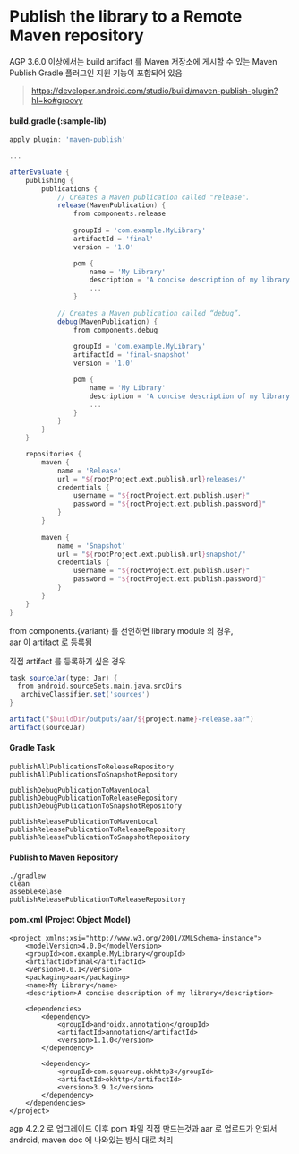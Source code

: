 

# Publish the library to a Remote Maven repository﻿

AGP 3.6.0 이상에서는 build artifact 를 Maven 저장소에 게시할 수 있는 Maven Publish Gradle 플러그인 지원 기능이 포함되어 있음
  
> https://developer.android.com/studio/build/maven-publish-plugin?hl=ko#groovy
   
#### build.gradle (:sample-lib)
```groovy 
apply plugin: 'maven-publish'

...

afterEvaluate {
    publishing {
        publications {
            // Creates a Maven publication called "release".
            release(MavenPublication) {
                from components.release
                
                groupId = 'com.example.MyLibrary'
                artifactId = 'final'
                version = '1.0'

				pom {  
					name = 'My Library'  
					description = 'A concise description of my library'
					...
	            }
            
            // Creates a Maven publication called “debug”.
            debug(MavenPublication) {
                from components.debug
                
                groupId = 'com.example.MyLibrary'
                artifactId = 'final-snapshot'
                version = '1.0'

				pom {  
					name = 'My Library'  
					description = 'A concise description of my library'
					...
	            }
            }
        }
    }

	repositories {  
		maven {  
			name = 'Release'  
			url = "${rootProject.ext.publish.url}releases/"  
			credentials {  
				username = "${rootProject.ext.publish.user}"  
				password = "${rootProject.ext.publish.password}"  
			}  
		}
		  
		maven {  
			name = 'Snapshot'  
			url = "${rootProject.ext.publish.url}snapshot/"  
			credentials {  
				username = "${rootProject.ext.publish.user}"  
				password = "${rootProject.ext.publish.password}"  
			}  
		}
	}
}
```
from components.{variant} 를 선언하면 library module 의 경우,  
aar 이 artifact 로 등록됨  
  
직접 artifact 를 등록하기 싶은 경우  
```groovy
task sourceJar(type: Jar) {  
  from android.sourceSets.main.java.srcDirs  
   archiveClassifier.set('sources')  
}

artifact("$buildDir/outputs/aar/${project.name}-release.aar")  
artifact(sourceJar)
```

#### Gradle Task
```
publishAllPublicationsToReleaseRepository
publishAllPublicationsToSnapshotRepository

publishDebugPublicationToMavenLocal
publishDebugPublicationToReleaseRepository
publishDebugPublicationToSnapshotRepository

publishReleasePublicationToMavenLocal
publishReleasePublicationToReleaseRepository
publishReleasePublicationToSnapshotRepository
```

#### Publish to Maven Repository
```
./gradlew
clean
assebleRelase
publishReleasePublicationToReleaseRepository
```

#### pom.xml  (Project Object Model)
```
<project xmlns:xsi="http://www.w3.org/2001/XMLSchema-instance">  
    <modelVersion>4.0.0</modelVersion>  
    <groupId>com.example.MyLibrary</groupId>  
    <artifactId>final</artifactId>  
    <version>0.0.1</version>  
    <packaging>aar</packaging>  
    <name>My Library</name>  
    <description>A concise description of my library</description>  
      
    <dependencies>  
        <dependency>  
            <groupId>androidx.annotation</groupId>  
            <artifactId>annotation</artifactId>  
            <version>1.1.0</version>  
        </dependency>  
      
        <dependency>
            <groupId>com.squareup.okhttp3</groupId>  
            <artifactId>okhttp</artifactId>  
            <version>3.9.1</version>  
        </dependency>
    </dependencies>  
</project>
```

agp 4.2.2 로 업그레이드 이후 pom 파일 직접 만드는것과 aar 로 업로드가 안되서 
android, maven doc 에 나와있는 방식 대로 처리 

<!--stackedit_data:
eyJoaXN0b3J5IjpbNTk5MTQxMzc2LDEwNzc3Njg3MzldfQ==
-->